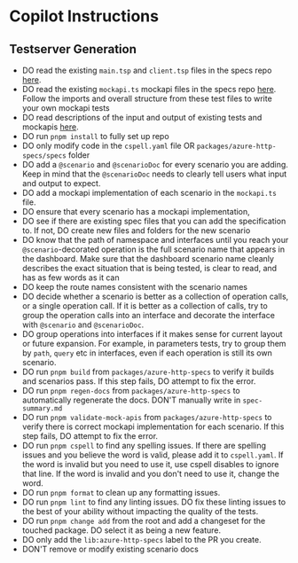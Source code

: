 # Copilot Instructions

## Testserver Generation

- DO read the existing `main.tsp` and `client.tsp` files in the specs repo [here][spector-tests].
- DO read the existing `mockapi.ts` mockapi files in the specs repo [here][spector-tests]. Follow the imports and overall structure from these test files to write your own mockapi tests
- DO read descriptions of the input and output of existing tests and mockapis [here][spector-description].
- DO run `pnpm install` to fully set up repo
- DO only modify code in the `cspell.yaml` file OR `packages/azure-http-specs/specs` folder
- DO add a `@scenario` and `@scenarioDoc` for every scenario you are adding. Keep in mind that the `@scenarioDoc` needs to clearly tell users what input and output to expect.
- DO add a mockapi implementation of each scenario in the `mockapi.ts` file.
- DO ensure that every scenario has a mockapi implementation,
- DO see if there are existing spec files that you can add the specification to. If not, DO create new files and folders for the new scenario
- DO know that the path of namespace and interfaces until you reach your `@scenario`-decorated operation is the full scenario name that appears in the dashboard. Make sure that the dashboard scenario name cleanly describes the exact situation that is being tested, is clear to read, and has as few words as it can
- DO keep the route names consistent with the scenario names
- DO decide whether a scenario is better as a collection of operation calls, or a single operation call. If it is better as a collection of calls, try to group the operation calls into an interface and decorate the interface with `@scenario` and `@scenarioDoc`.
- DO group operations into interfaces if it makes sense for current layout or future expansion. For example, in parameters tests, try to group them by `path`, `query` etc in interfaces, even if each operation is still its own scenario.
- DO run `pnpm build` from `packages/azure-http-specs` to verify it builds and scenarios pass. If this step fails, DO attempt to fix the error.
- DO run `pnpm regen-docs` from `packages/azure-http-specs` to automatically regenerate the docs. DON'T manually write in `spec-summary.md`
- DO run `pnpm validate-mock-apis` from `packages/azure-http-specs` to verify there is correct mockapi implementation for each scenario. If this step fails, DO attempt to fix the error.
- DO run `pnpm cspell` to find any spelling issues. If there are spelling issues and you believe the word is valid, please add it to `cspell.yaml`. If the word is invalid but you need to use it, use cspell disables to ignore that line. If the word is invalid and you don't need to use it, change the word.
- DO run `pnpm format` to clean up any formatting issues.
- DO run `pnpm lint` to find any linting issues. DO fix these linting issues to the best of your ability without impacting the quality of the tests.
- DO run `pnpm change add` from the root and add a changeset for the touched package. DO select it as being a new feature.
- DO only add the `lib:azure-http-specs` label to the PR you create.
- DON'T remove or modify existing scenario docs

<!-- References -->

[spector-tests]: https://github.com/Azure/typespec-azure/tree/main/packages/azure-http-specs
[spector-description]: https://github.com/Azure/typespec-azure/blob/main/packages/azure-http-specs/spec-summary.md
